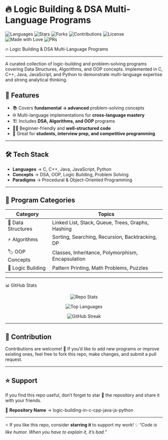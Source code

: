 # 🔥 Logic Building & DSA Multi-Language Programs

![Languages](https://img.shields.io/badge/Languages-C%20%7C%20C++%20%7C%20Java%20%7C%20JS%20%7C%20Python-blue?style=for-the-badge)
![Stars](https://img.shields.io/github/stars/vaibhavpatilcs/logic-building-in-c-cpp-java-js-python?style=for-the-badge\&color=yellow)
![Forks](https://img.shields.io/github/forks/vaibhavpatilcs/logic-building-in-c-cpp-java-js-python?style=for-the-badge\&color=brightgreen)
![Contributions](https://img.shields.io/badge/Contributions-Welcome-orange?style=for-the-badge)
![License](https://img.shields.io/badge/License-MIT-red?style=for-the-badge)
![Made with Love](https://img.shields.io/badge/Made%20with-%E2%9D%A4-red?style=for-the-badge)
![PRs](https://img.shields.io/badge/PRs-Welcome-success?style=for-the-badge)

🔥 Logic Building & DSA Multi-Language Programs

---

A curated collection of logic-building and problem-solving programs covering Data Structures, Algorithms, and OOP concepts.
Implemented in C, C++, Java, JavaScript, and Python to demonstrate multi-language expertise and strong analytical thinking.

## 🚀 Features

* 📚 Covers **fundamental → advanced** problem-solving concepts
* 🌐 Multi-language implementations for **cross-language mastery**
* 🏗️ Includes **DSA, Algorithms, and OOP** programs
* 👨‍💻 Beginner-friendly and **well-structured code**
* 🎯 Great for **students, interview prep, and competitive programming**

---

## 🛠 Tech Stack

* **Languages** → C, C++, Java, JavaScript, Python
* **Concepts** → DSA, OOP, Logic Building, Problem Solving
* **Paradigms** → Procedural & Object-Oriented Programming

---

## 📂 Program Categories

| Category           | Topics                                            |
| ------------------ | ------------------------------------------------- |
| 📌 Data Structures | Linked List, Stack, Queue, Trees, Graphs, Hashing |
| ⚡ Algorithms       | Sorting, Searching, Recursion, Backtracking, DP   |
| 🏷️ OOP Concepts   | Classes, Inheritance, Polymorphism, Encapsulation |
| 🧩 Logic Building  | Pattern Printing, Math Problems, Puzzles          |

---

📊 GitHub Stats  
<p align="center"> 
  <img src="https://github-readme-stats.vercel.app/api/pin/?username=vaibhavpatilX&repo=logic-building-in-c-cpp-java-js-python&theme=radical" alt="Repo Stats" /> 
</p>  

<p align="center"> 
  <img src="https://github-readme-stats.vercel.app/api/top-langs/?username=vaibhavpatilX&layout=compact&theme=tokyonight" alt="Top Languages" /> 
</p>  

<p align="center"> 
  <img src="https://github-readme-streak-stats.herokuapp.com/?user=vaibhavpatilX&theme=highcontrast" alt="GitHub Streak" /> 
</p>


---

## 🤝 Contribution

Contributions are welcome! 🚀
If you’d like to add new programs or improve existing ones, feel free to fork this repo, make changes, and submit a pull request.

---

## ⭐ Support

If you find this repo useful, don’t forget to star 🌟 the repository and share it with your friends.

📌 **Repository Name** → logic-building-in-c-cpp-java-js-python

---

⭐ If you like this repo, consider **starring it** to support my work!
💡 *“Code is like humor. When you have to explain it, it’s bad.”*

